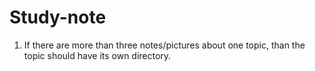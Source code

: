 # Study-note
1. If there are more than three notes/pictures about one topic, than the topic should have its own directory. 
